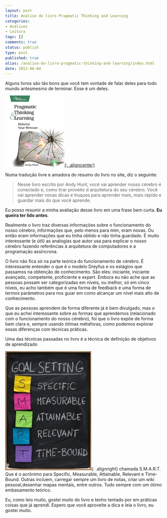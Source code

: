 ```yaml
---
layout: post
title: Análise do livro Pragmatic Thinking and Learning
categories:
- Análises
- Leitura
tags: []
comments: true
status: publish
type: post
published: true
alias: /analise-do-livro-pragmatic-thinking-and-learning/index.html
date: 2013-06-04
---
```

Alguns livros são tão bons que você tem vontade de falar deles para todo mundo antesmesmo de terminar. Esse é um deles.

<a href="http://bit.ly/18LjWdg">![Pragmatic Thinking and Learning ](/images/2013/06/ahptl_xlargecover.jpg){: .aligncenter}</a>

Numa tradução livre e amadora do resumo do livro no site, diz o seguinte:
<blockquote>Nesse livro escrito por Andy Hunt, você vai aprender nosso cérebro é conectado e, como tirar proveito d arquitetura do seu cérebro. Você vai aprender novas dicas e truques para aprender mais, mais rápido e guardar mais do que você aprende.</blockquote>
Eu posso resumir a minha avaliação desse livro em uma frase bem curta. <strong>Eu queira ter lido antes</strong>.

Realmente o livro traz diversas informações sobre o funcionamento do nosso cérebro, informações que, pelo menos para mim, eram novas. Ou então eram informações que eu tinha obtido e não tinha guardado. É muito interessante (e útil) as analogias que autor usa para explicar o nosso cérebro fazendo referências à arquitetura de computadores e a programação assíncrona.

O livro não fica só na parte teórica do funcionamento de cérebro. É interessante entender o que é o modelo Dreyfus e os estágios que passamos na obtenção de conhecimento. São eles: iniciante, iniciante avançado, competente, proficiente e expert. Embora eu não ache que as pessoas possam ser categorizadas em níveis, ou melhor, só em cinco níveis, eu acho também que é uma forma de feedback e uma forma de termos parâmetros para nos guiar em como alcançar um nível mais alto de conhecimento.

Que as pessoas aprendem de forma diferente já é bem divulgado, mas o que eu achei interessante sobre as formas que aprendemos (relacionado com o funcionamento do nosso cérebro), foi que o livro expõe de forma bem clara e, sempre usando ótimas métaforas, como podemos explorar essas diferenças com técnicas práticas.

Uma das técnicas passadas no livro é a técnica de definição de objetivos de aprendizado

![SMART ](/images/2013/06/smart2.jpg){: .alignright} chamada S.M.A.R.T. Que é o acrônimo para Specific, Measurable, Attainable, Relevant e Time-Bound. Outras incluem, carregar sempre um livro de notas, criar um wiki pessoal,desenhar mapas mentais, entre outros. Tudo sempre com um ótimo embasamento teórico.

Eu, como leio muito, gostei muito do livro e tenho tentado por em práticas coisas que já aprendi. Espero que você aproveite a dica e leia o livro, eu gostei muito.
